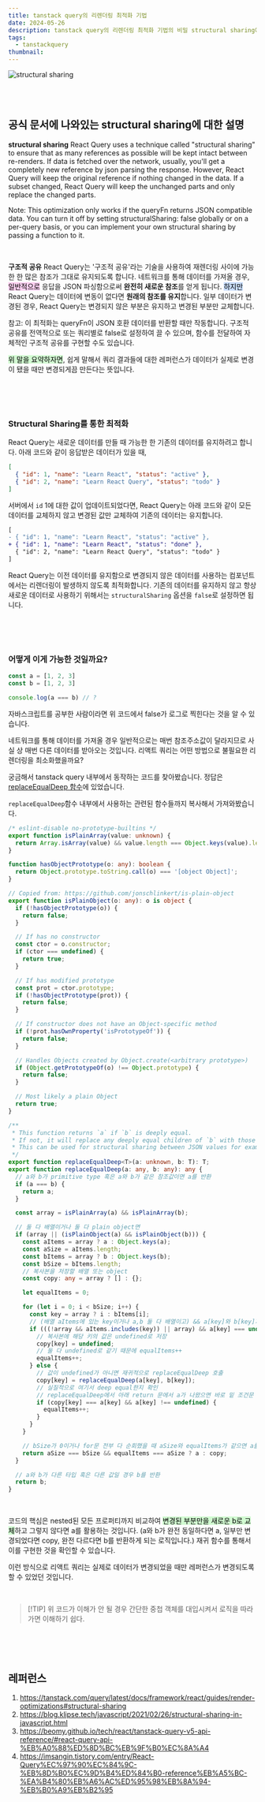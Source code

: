 ```yaml
---
title: tanstack query의 리렌더링 최적화 기법
date: 2024-05-26
description: tanstack query의 리렌더링 최적화 기법의 비밀 structural sharing에 대하여
tags:
  - tanstackquery
thumbnail:
---
```

![structural sharing](Pasted_image_20240601135733.png)

<br />
<br />

## 공식 문서에 나와있는 structural sharing에 대한 설명

**structural sharing**
React Query uses a technique called "structural sharing" to ensure that as many references as possible will be kept intact between re-renders. If data is fetched over the network, usually, you'll get a completely new reference by json parsing the response. However, React Query will keep the original reference if nothing changed in the data. If a subset changed, React Query will keep the unchanged parts and only replace the changed parts.

Note: This optimization only works if the queryFn returns JSON compatible data. You can turn it off by setting structuralSharing: false globally or on a per-query basis, or you can implement your own structural sharing by passing a function to it.

<br />

**구조적 공유**
React Query는 '구조적 공유'라는 기술을 사용하여 재렌더링 사이에 가능한 한 많은 참조가 그대로 유지되도록 합니다. 네트워크를 통해 데이터를 가져올 경우, <mark style="background: #FFB8EBA6;">일반적으로</mark> 응답을 JSON 파싱함으로써 **완전히 새로운 참조**를 얻게 됩니다. <mark style="background: #ADCCFFA6;">하지만</mark> React Query는 데이터에 변동이 없다면 **원래의 참조를 유지**합니다. 일부 데이터가 변경된 경우, React Query는 변경되지 않은 부분은 유지하고 변경된 부분만 교체합니다.

참고: 이 최적화는 queryFn이 JSON 호환 데이터를 반환할 때만 작동합니다. 구조적 공유를 전역적으로 또는 쿼리별로 false로 설정하여 끌 수 있으며, 함수를 전달하여 자체적인 구조적 공유를 구현할 수도 있습니다.

<mark style="background: #BBFABBA6;">위 말을 요약하자면</mark>, 쉽게 말해서 쿼리 결과들에 대한 레퍼런스가 데이터가 실제로 변경이 됐을 때만 변경되게끔 만든다는 뜻입니다.

<br />
<br />
<br />

### Structural Sharing를 통한 최적화

React Query는 새로운 데이터를 만들 때 가능한 한 기존의 데이터를 유지하려고 합니다. 아래 코드와 같이 응답받은 데이터가 있을 때,

```json
[
  { "id": 1, "name": "Learn React", "status": "active" },
  { "id": 2, "name": "Learn React Query", "status": "todo" }
]
```

서버에서 `id` 1에 대한 값이 업데이트되었다면, React Query는 아래 코드와 같이 모든 데이터를 교체하지 않고 변경된 값만 교체하여 기존의 데이터는 유지합니다.

```diff
[
- { "id": 1, "name": "Learn React", "status": "active" },
+ { "id": 1, "name": "Learn React", "status": "done" },
  { "id": 2, "name": "Learn React Query", "status": "todo" }
]
```

React Query는 이전 데이터를 유지함으로 변경되지 않은 데이터를 사용하는 컴포넌트에서는 리렌더링이 발생하지 않도록 최적화합니다. 기존의 데이터를 유지하지 않고 항상 새로운 데이터로 사용하기 위해서는 `structuralSharing` 옵션을 `false`로 설정하면 됩니다.

<br />
<br />
<br />

### 어떻게 이게 가능한 것일까요?

```js
const a = [1, 2, 3]
const b = [1, 2, 3]

console.log(a === b) // ?
```

자바스크립트를 공부한 사람이라면 위 코드에서 false가 로그로 찍힌다는 것을 알 수 있습니다.

네트워크를 통해 데이터를 가져올 경우 일반적으로는 매번 참조주소값이 달라지므로 사실 상 매번 다른 데이터를 받아오는 것입니다. 
리액트 쿼리는 어떤 방법으로 불필요한 리렌더링을 최소화했을까요?

궁금해서 tanstack query 내부에서 동작하는 코드를 찾아봤습니다.
정답은 [replaceEqualDeep 함수](https://github.com/TanStack/query/blob/b0c09aa63d7b8dad84d34ee5ba49d280032e467d/packages/query-core/src/utils.ts#L217)에 있었습니다.

`replaceEqualDeep`함수 내부에서 사용하는 관련된 함수들까지 복사해서 가져와봤습니다.

```ts
/* eslint-disable no-prototype-builtins */
export function isPlainArray(value: unknown) {
  return Array.isArray(value) && value.length === Object.keys(value).length;
}

function hasObjectPrototype(o: any): boolean {
  return Object.prototype.toString.call(o) === '[object Object]';
}

// Copied from: https://github.com/jonschlinkert/is-plain-object
export function isPlainObject(o: any): o is object {
  if (!hasObjectPrototype(o)) {
    return false;
  }

  // If has no constructor
  const ctor = o.constructor;
  if (ctor === undefined) {
    return true;
  }

  // If has modified prototype
  const prot = ctor.prototype;
  if (!hasObjectPrototype(prot)) {
    return false;
  }

  // If constructor does not have an Object-specific method
  if (!prot.hasOwnProperty('isPrototypeOf')) {
    return false;
  }

  // Handles Objects created by Object.create(<arbitrary prototype>)
  if (Object.getPrototypeOf(o) !== Object.prototype) {
    return false;
  }

  // Most likely a plain Object
  return true;
}

/**
 * This function returns `a` if `b` is deeply equal.
 * If not, it will replace any deeply equal children of `b` with those of `a`.
 * This can be used for structural sharing between JSON values for example.
 */
export function replaceEqualDeep<T>(a: unknown, b: T): T;
export function replaceEqualDeep(a: any, b: any): any {
  // a와 b가 primitive type 혹은 a와 b가 같은 참조값이면 a를 반환
  if (a === b) {
    return a;
  }

  const array = isPlainArray(a) && isPlainArray(b);

  // 둘 다 배열이거나 둘 다 plain object면
  if (array || (isPlainObject(a) && isPlainObject(b))) {
    const aItems = array ? a : Object.keys(a);
    const aSize = aItems.length;
    const bItems = array ? b : Object.keys(b);
    const bSize = bItems.length;
    // 복사본을 저장할 배열 또는 object
    const copy: any = array ? [] : {};

    let equalItems = 0;

    for (let i = 0; i < bSize; i++) {
      const key = array ? i : bItems[i];
      // (배열 aItems에 있는 key이거나 a,b 둘 다 배열이고) && a[key]와 b[key]가 undefined이면
      if (((!array && aItems.includes(key)) || array) && a[key] === undefined && b[key] === undefined) {
        // 복사본에 해당 키의 값은 undefined로 저장
        copy[key] = undefined;
        // 둘 다 undefined로 같기 때문에 equalItems++
        equalItems++;
      } else {
        // 값이 undefined가 아니면 재귀적으로 replaceEqualDeep 호출
        copy[key] = replaceEqualDeep(a[key], b[key]);
        // 실질적으로 여기서 deep equal한지 확인
        // replaceEqualDeep에서 아래 return 문에서 a가 나왔으면 바로 밑 조건문 통과 equalItems++
        if (copy[key] === a[key] && a[key] !== undefined) {
          equalItems++;
        }
      }
    }

    // bSize가 0이거나 for문 전부 다 순회했을 때 aSize와 equalItems가 같으면 a를 반환
    return aSize === bSize && equalItems === aSize ? a : copy;
  }

  // a와 b가 다른 타입 혹은 다른 값일 경우 b를 반환
  return b;
}

```

<br />

코드의 핵심은 nested된 모든 프로퍼티까지 비교하여 <mark style="background: #BBFABBA6;">변경된 부분만을 새로운 b로 교체</mark>하고 그렇지 않다면 a를 활용하는 것입니다.
(a와 b가 완전 동일하다면 a, 일부만 변경되었다면 copy, 완전 다르다면 b를 반환하게 되는 로직입니다.)
재귀 함수를 통해서 이를 구현한 것을 확인할 수 있습니다.

이런 방식으로 리액트 쿼리는 실제로 데이터가 변경되었을 때만 레퍼런스가 변경되도록 할 수 있었던 것입니다.

<br />

>[!TIP] 위 코드가 이해가 안 될 경우
>간단한 중첩 객체를 대입시켜서 로직을 따라가면 이해하기 쉽다.


<br />
<br />
<br />

## 레퍼런스
1. https://tanstack.com/query/latest/docs/framework/react/guides/render-optimizations#structural-sharing
2. https://blog.klipse.tech/javascript/2021/02/26/structural-sharing-in-javascript.html
3. https://beomy.github.io/tech/react/tanstack-query-v5-api-reference/#react-query-api-%EB%A0%88%ED%8D%BC%EB%9F%B0%EC%8A%A4
4. https://imsangin.tistory.com/entry/React-Query%EC%97%90%EC%84%9C-%EB%8D%B0%EC%9D%B4%ED%84%B0-reference%EB%A5%BC-%EA%B4%80%EB%A6%AC%ED%95%98%EB%8A%94-%EB%B0%A9%EB%B2%95
